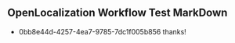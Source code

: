 ## OpenLocalization Workflow Test MarkDown
* 0bb8e44d-4257-4ea7-9785-7dc1f005b856 thanks!

<!--HONumber=Sep16_HO1-->


